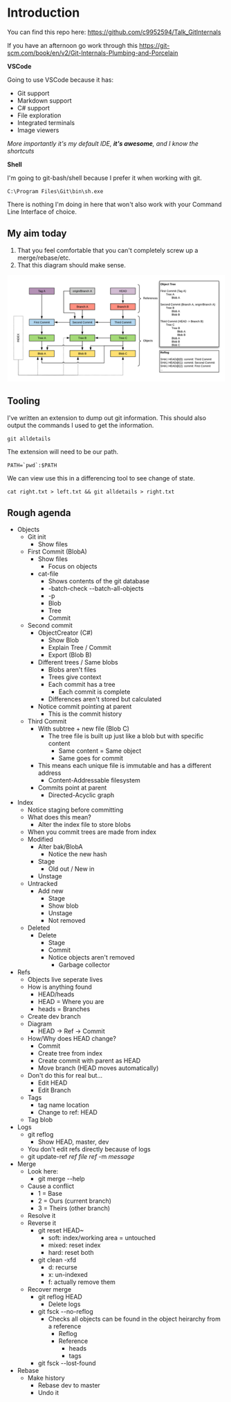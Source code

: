 # Introduction

You can find this repo here: https://github.com/c9952594/Talk_GitInternals

If you have an afternoon go work through this https://git-scm.com/book/en/v2/Git-Internals-Plumbing-and-Porcelain

**VSCode**

Going to use VSCode because it has:

- Git support
- Markdown support
- C# support
- File exploration
- Integrated terminals
- Image viewers

*More importantly it's my default IDE, ***it's awesome***, and I know the shortcuts*

**Shell**

I'm going to git-bash/shell because I prefer it when working with git.

```
C:\Program Files\Git\bin\sh.exe
```

There is nothing I'm doing in here that won't also work with your Command Line Interface of choice.

## My aim today

1. That you feel comfortable that you can't completely screw up a merge/rebase/etc.
2. That this diagram should make sense.

![](EndGame.png)

## Tooling

I've written an extension to dump out git information. This should also output the commands I used to get the information.

```
git alldetails
```

The extension will need to be our path.

```
PATH=`pwd`:$PATH
```

We can view use this in a differencing tool to see change of state.

```
cat right.txt > left.txt && git alldetails > right.txt
```

## Rough agenda

- Objects
  - Git init
    - Show files
  - First Commit (BlobA)
    - Show files
      - Focus on objects
    - cat-file 
      - Shows contents of the git database
      - -batch-check --batch-all-objects
      - -p
      - Blob
      - Tree
      - Commit
  - Second commit
    - ObjectCreator (C#)
      - Show Blob
      - Explain Tree / Commit
      - Export (Blob B)
    - Different trees / Same blobs
      - Blobs aren't files
      - Trees give context
      - Each commit has a tree
        - Each commit is complete
      - Differences aren't stored but calculated
    - Notice commit pointing at parent
      - This is the commit history
  - Third Commit
    - With subtree + new file (Blob C)
      - The tree file is built up just like a blob but with specific content
        - Same content = Same object
        - Same goes for commit
    - This means each unique file is immutable and has a different address
      - Content-Addressable filesystem
    - Commits point at parent
      - Directed-Acyclic graph
- Index
  - Notice staging before committing
  - What does this mean?
    - Alter the index file to store blobs
  - When you commit trees are made from index
  - Modified
    - Alter bak/BlobA
      - Notice the new hash
    - Stage
      - Old out / New in
    - Unstage
  - Untracked
    - Add new
      - Stage
      - Show blob
      - Unstage
      - Not removed
  - Deleted
    - Delete
      - Stage 
      - Commit
      - Notice objects aren't removed
        - Garbage collector
- Refs
  - Objects live seperate lives
  - How is anything found 
    - HEAD/heads
    - HEAD = Where you are
    - heads = Branches
  - Create dev branch
  - Diagram
    - HEAD -> Ref -> Commit
  - How/Why does HEAD change?
    - Commit
    - Create tree from index
    - Create commit with parent as HEAD
    - Move branch (HEAD moves automatically)
  - Don't do this for real but...
    - Edit HEAD
    - Edit Branch
  - Tags
    - tag name location
    - Change to ref: HEAD
  - Tag blob
- Logs
  - git reflog
    - Show HEAD, master, dev
  - You don't edit refs directly because of logs
  - git update-ref *ref file* *ref* -m *message*
- Merge
  - Look here: 
    - git merge --help
  - Cause a conflict
    - 1 = Base
    - 2 = Ours (current branch)
    - 3 = Theirs (other branch)
  - Resolve it
  - Reverse it
    - git reset HEAD~
      - soft: index/working area = untouched
      - mixed: reset index
      - hard: reset both
    - git clean -xfd
      - d: recurse
      - x: un-indexed
      - f: actually remove them
  - Recover merge
    - git reflog HEAD
      - Delete logs
    - git fsck --no-reflog
      - Checks all objects can be found in the object heirarchy from a reference
        - Reflog
        - Reference
          - heads
          - tags
    - git fsck --lost-found
- Rebase
  - Make history
    - Rebase dev to master
    - Undo it